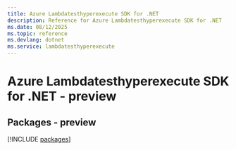 ```yaml
---
title: Azure Lambdatesthyperexecute SDK for .NET
description: Reference for Azure Lambdatesthyperexecute SDK for .NET
ms.date: 08/12/2025
ms.topic: reference
ms.devlang: dotnet
ms.service: lambdatesthyperexecute
---
```

# Azure Lambdatesthyperexecute SDK for .NET - preview
## Packages - preview
[!INCLUDE [packages](lambdatesthyperexecute-index.md)]